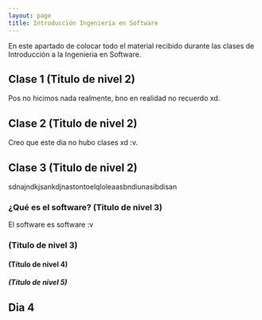 ```yaml
---
layout: page
title: Introducción Ingeniería en Software
---
```


En este apartado de colocar todo el material recibido durante las clases de Introducción a la Ingenieria en Software.

<!--<De aquí para abajo estarian lo que se veria en cada clase segun el plan de clase y en funcion de las diapositivas dadas por el profe??>-->

## Clase 1 (Titulo de nivel 2)
Pos no hicimos nada realmente, bno en realidad no recuerdo xd.

## Clase 2 (Titulo de nivel 2)
Creo que este dia no hubo clases xd :v.

## Clase 3 (Titulo de nivel 2)
sdnajndkjsankdjnastontoelqloleaasbndiunasibdisan

### ¿Qué es el software? (Titulo de nivel 3)
El software es software :v

### (Titulo de nivel 3)

#### (Título de nivel 4)

##### (Título de nivel 5)

## Dia 4


<!--<Ejemplo de como se iria estructurando>-->
